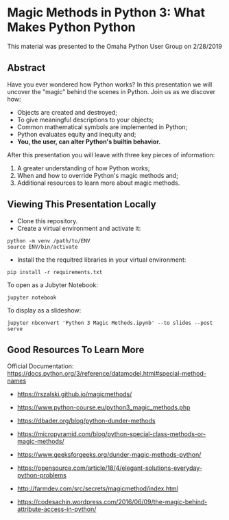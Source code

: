 # Magic Methods in Python 3: What Makes Python Python

This material was presented to the Omaha Python User Group on 2/28/2019

## Abstract
Have you ever wondered how Python works? In this presentation we will uncover the "magic" behind the scenes in Python.  Join us as we discover how: 

- Objects are created and destroyed;
- To give meaningful descriptions to your objects;
- Common mathematical symbols are implemented in Python;
- Python evaluates equity and inequity and; 
- **You, the user, can alter Python's builtin behavior.**

After this presentation you will leave with three key pieces of information:

1) A greater understanding of how Python works;
2) When and how to override Python's magic methods and;
3) Additional resources to learn more about magic methods.

## Viewing This Presentation Locally
- Clone this repository.
- Create a virtual environment and activate it:
```
python -m venv /path/to/ENV
source ENV/bin/activate
```
- Install the the requitred libraries in your virtual environment:
```
pip install -r requirements.txt
```
To open as a Jubyter Notebook:
```
jupyter notebook
```
To display as a slideshow:

```
jupyter nbconvert 'Python 3 Magic Methods.ipynb' --to slides --post serve
```

## Good Resources To Learn More

Official Documentation: https://docs.python.org/3/reference/datamodel.html#special-method-names

- https://rszalski.github.io/magicmethods/

- https://www.python-course.eu/python3_magic_methods.php

- https://dbader.org/blog/python-dunder-methods

- https://micropyramid.com/blog/python-special-class-methods-or-magic-methods/

- https://www.geeksforgeeks.org/dunder-magic-methods-python/

- https://opensource.com/article/18/4/elegant-solutions-everyday-python-problems

- http://farmdev.com/src/secrets/magicmethod/index.html

- https://codesachin.wordpress.com/2016/06/09/the-magic-behind-attribute-access-in-python/